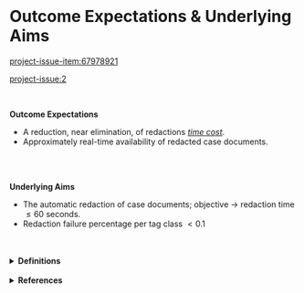 
<br>

# Outcome Expectations & Underlying Aims

<project-issue-item:67978921>

<project-issue:2>

<br>

**Outcome Expectations**

* A reduction, near elimination, of redactions [*time cost*](https://desklog.io/blog/time-cost/).
* Approximately real-time availability of redacted case documents.

<br>
<br>

**Underlying Aims**

* The automatic redaction of case documents; objective $\rightarrow$ redaction time $\le 60$ seconds.
* Redaction failure percentage per tag class $< 0.1%$

<br>
<br>

<details><summary><b>Definitions</b></summary>
<ul>
    <li>Redaction Time: <i>redacted document Amazon S3 delivery time</i> - <i>the time the document was automatically picked-up from the raw documents Amazon S3 bucket</i> [Amazon S3: Amazon Simple Storage Service] </li>
    <li>Failure Percentage: ...</li>
</ul>
</details>

<br>

<details><summary><b>References</b></summary>
<ul>
    <li><a href="https://desklog.io/blog/time-cost/" target="_blank">Time Cost</a></li>
    <li><a href="https://www.activtrak.com/blog/time-cost/" target="_blank">Time Cost</a></li>
</ul>
</details>

<br>
<br>

<br>
<br>

<br>
<br>

<br>
<br>
